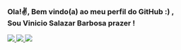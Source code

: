 <h3>Ola!✌️, Bem vindo(a) ao meu perfil do GitHub :) , <br>Sou Vinicio Salazar Barbosa prazer !<br> </h3>
<a href="https://discordapp.com/users/351516905116532736">
    <img src="https://img.shields.io/badge/Discord-7289DA?style=for-the-badge&logo=discord&logoColor=white">
</a>
<a href="https://www.instagram.com/viwnie/">
    <img src="https://img.shields.io/badge/Instagram-E4405F?style=for-the-badge&logo=instagram&logoColor=white">
</a>
<a href="https://www.linkedin.com/in/viwnie">
    <img src="https://img.shields.io/badge/LinkedIn-0077B5?style=for-the-badge&logo=linkedin&logoColor=white">
</a>
